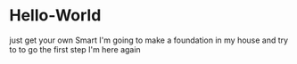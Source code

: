 # Hello-World
just get your own Smart
I'm going to make a foundation in my house and try to to go the first step
I'm here again
